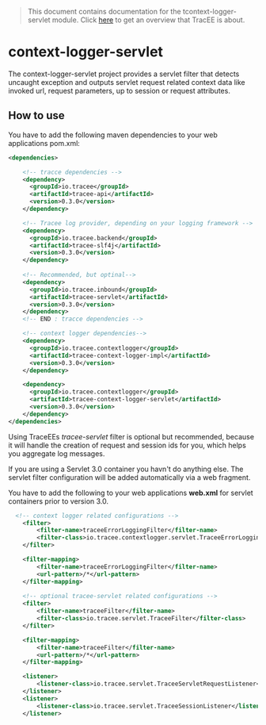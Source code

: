> This document contains documentation for the tcontext-logger-servlet module. Click [here](/README.md) to get an overview that TracEE is about.

# context-logger-servlet

The context-logger-servlet project provides a servlet filter that detects uncaught exception and outputs servlet request related context data like invoked url, request parameters, up to session or request attributes. 

## How to use
You have to add the following maven dependencies to your web applications pom.xml:

```xml
<dependencies>

    <!-- tracce dependencies -->
    <dependency>
      <groupId>io.tracee</groupId>
      <artifactId>tracee-api</artifactId>
      <version>0.3.0</version>
    </dependency>

    <!-- Tracee log provider, depending on your logging framework -->
    <dependency>
      <groupId>io.tracee.backend</groupId>
      <artifactId>tracee-slf4j</artifactId>
      <version>0.3.0</version>
    </dependency>
        
    <!-- Recommended, but optinal-->
    <dependency>
      <groupId>io.tracee.inbound</groupId>
      <artifactId>tracee-servlet</artifactId>
      <version>0.3.0</version>
    </dependency>
    <!-- END : tracce dependencies -->

    <!-- context logger dependencies-->    
    <dependency>
      <groupId>io.tracee.contextlogger</groupId>
      <artifactId>tracee-context-logger-impl</artifactId>
      <version>0.3.0</version>
    </dependency>

    <dependency>
      <groupId>io.tracee.contextlogger</groupId>
      <artifactId>tracee-context-logger-servlet</artifactId>
      <version>0.3.0</version>
    </dependency>
</dependencies>
```

Using TraceEEs *tracee-servlet* filter is optional but recommended, because it will handle the creation of request and session ids for you, which helps you aggregate log messages.

If you are using a Servlet 3.0 container you havn't do anything else. The servlet filter configuration will be added automatically via a web fragment.

You have to add the following to your web applications **web.xml** for servlet containers prior to version 3.0.

```xml
  <!-- context logger related configurations -->
	<filter>
		<filter-name>traceeErrorLoggingFilter</filter-name>
		<filter-class>io.tracee.contextlogger.servlet.TraceeErrorLoggingFilter</filter-class>
	</filter>

	<filter-mapping>
		<filter-name>traceeErrorLoggingFilter</filter-name>
		<url-pattern>/*</url-pattern>
	</filter-mapping>
	
	<!-- optional tracee-servlet related configurations -->
	<filter>
		<filter-name>traceeFilter</filter-name>
		<filter-class>io.tracee.servlet.TraceeFilter</filter-class>
	</filter>

	<filter-mapping>
		<filter-name>traceeFilter</filter-name>
		<url-pattern>/*</url-pattern>
	</filter-mapping>

	<listener>
		<listener-class>io.tracee.servlet.TraceeServletRequestListener</listener-class>
	</listener>
	<listener>
		<listener-class>io.tracee.servlet.TraceeSessionListener</listener-class>
	</listener>
```
